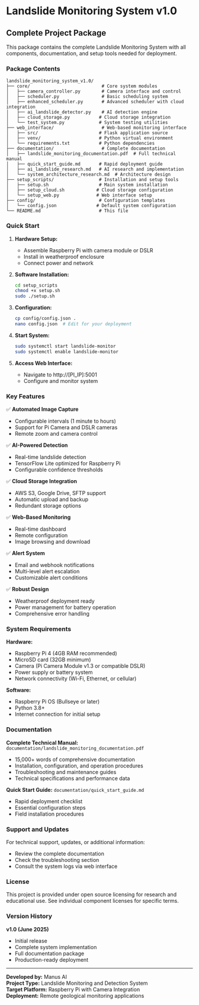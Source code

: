 # Landslide Monitoring System v1.0

## Complete Project Package

This package contains the complete Landslide Monitoring System with all components, documentation, and setup tools needed for deployment.

### Package Contents

```
landslide_monitoring_system_v1.0/
├── core/                           # Core system modules
│   ├── camera_controller.py        # Camera interface and control
│   ├── scheduler.py                # Basic scheduling system
│   ├── enhanced_scheduler.py       # Advanced scheduler with cloud integration
│   ├── ai_landslide_detector.py    # AI detection engine
│   ├── cloud_storage.py           # Cloud storage integration
│   └── test_system.py             # System testing utilities
├── web_interface/                  # Web-based monitoring interface
│   ├── src/                       # Flask application source
│   ├── venv/                      # Python virtual environment
│   └── requirements.txt           # Python dependencies
├── documentation/                  # Complete documentation
│   ├── landslide_monitoring_documentation.pdf  # Full technical manual
│   ├── quick_start_guide.md       # Rapid deployment guide
│   ├── ai_landslide_research.md   # AI research and implementation
│   └── system_architecture_research.md  # Architecture design
├── setup_scripts/                 # Installation and setup tools
│   ├── setup.sh                   # Main system installation
│   ├── setup_cloud.sh            # Cloud storage configuration
│   └── setup_web.py              # Web interface setup
├── config/                        # Configuration templates
│   └── config.json               # Default system configuration
└── README.md                      # This file
```

### Quick Start

1. **Hardware Setup:**
   - Assemble Raspberry Pi with camera module or DSLR
   - Install in weatherproof enclosure
   - Connect power and network

2. **Software Installation:**
   ```bash
   cd setup_scripts
   chmod +x setup.sh
   sudo ./setup.sh
   ```

3. **Configuration:**
   ```bash
   cp config/config.json .
   nano config.json  # Edit for your deployment
   ```

4. **Start System:**
   ```bash
   sudo systemctl start landslide-monitor
   sudo systemctl enable landslide-monitor
   ```

5. **Access Web Interface:**
   - Navigate to http://[PI_IP]:5001
   - Configure and monitor system

### Key Features

✅ **Automated Image Capture**
- Configurable intervals (1 minute to hours)
- Support for Pi Camera and DSLR cameras
- Remote zoom and camera control

✅ **AI-Powered Detection**
- Real-time landslide detection
- TensorFlow Lite optimized for Raspberry Pi
- Configurable confidence thresholds

✅ **Cloud Storage Integration**
- AWS S3, Google Drive, SFTP support
- Automatic upload and backup
- Redundant storage options

✅ **Web-Based Monitoring**
- Real-time dashboard
- Remote configuration
- Image browsing and download

✅ **Alert System**
- Email and webhook notifications
- Multi-level alert escalation
- Customizable alert conditions

✅ **Robust Design**
- Weatherproof deployment ready
- Power management for battery operation
- Comprehensive error handling

### System Requirements

**Hardware:**
- Raspberry Pi 4 (4GB RAM recommended)
- MicroSD card (32GB minimum)
- Camera (Pi Camera Module v1.3 or compatible DSLR)
- Power supply or battery system
- Network connectivity (Wi-Fi, Ethernet, or cellular)

**Software:**
- Raspberry Pi OS (Bullseye or later)
- Python 3.8+
- Internet connection for initial setup

### Documentation

**Complete Technical Manual:** `documentation/landslide_monitoring_documentation.pdf`
- 15,000+ words of comprehensive documentation
- Installation, configuration, and operation procedures
- Troubleshooting and maintenance guides
- Technical specifications and performance data

**Quick Start Guide:** `documentation/quick_start_guide.md`
- Rapid deployment checklist
- Essential configuration steps
- Field installation procedures

### Support and Updates

For technical support, updates, or additional information:
- Review the complete documentation
- Check the troubleshooting section
- Consult the system logs via web interface

### License

This project is provided under open source licensing for research and educational use. See individual component licenses for specific terms.

### Version History

**v1.0 (June 2025)**
- Initial release
- Complete system implementation
- Full documentation package
- Production-ready deployment

---

**Developed by:** Manus AI  
**Project Type:** Landslide Monitoring and Detection System  
**Target Platform:** Raspberry Pi with Camera Integration  
**Deployment:** Remote geological monitoring applications

